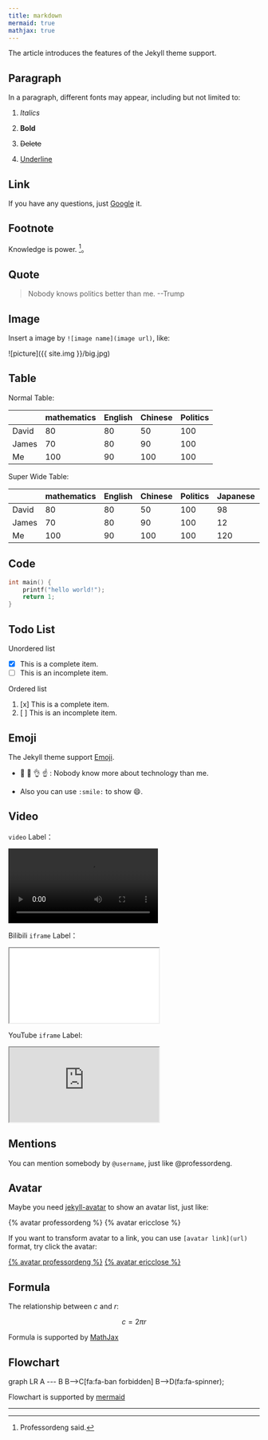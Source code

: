 ```yaml
---
title: markdown
mermaid: true
mathjax: true
---
```


The article introduces the features of the Jekyll theme support.

## Paragraph

In a paragraph, different fonts may appear, including but not limited to:

1. *Italics*

2. **Bold**

3. ~~Delete~~

4. <u>Underline</u>

## Link

If you have any questions, just [Google][google-link] it.

[google-link]: http://www.google.com/

## Footnote

Knowledge is power. [^professordeng]。

[^professordeng]: Professordeng said.

## Quote

> Nobody knows politics better than me. --Trump

## Image

Insert a image by `![image name](image url)`, like:

![picture]({{ site.img }}/big.jpg)

## Table

Normal Table:

|       | mathematics | English | Chinese | Politics |
| ----- | ----------- | ------- | ------- | -------- |
| David | 80          | 80      | 50      | 100      |
| James | 70          | 80      | 90      | 100      |
| Me    | 100         | 90      | 100     | 100      |

Super Wide Table:

|       | mathematics | English | Chinese | Politics | Japanese | python | basketball | javascript |
| ----- | ----------- | ------- | ------- | -------- | -------- | ------ | ---------- | ---------- |
| David | 80          | 80      | 50      | 100      | 98       | 100    | 99         | 1          |
| James | 70          | 80      | 90      | 100      | 12       | 90     | 88         | 2          |
| Me    | 100         | 90      | 100     | 100      | 120      | 50     | 77         | 3          |

## Code

```c
int main() {
	printf("hello world!");
	return 1;
}
```

## Todo List

Unordered list

- [x] This is a complete item.
- [ ] This is an incomplete item.

Ordered list

1. [x] This is a complete item.
2. [ ] This is an incomplete item.

## Emoji

The Jekyll theme support [Emoji](https://emojipedia.org/).

- 🙌 👐 👌 ☝ : Nobody know more about technology than me.
	
- Also you can use `:smile:` to show :smile:.

## Video

`video` Label：

<video src="https://cdn-video.xinpianchang.com/5b7fc02a84108.mp4" controls controlsList="nodownload"></video>

Bilibili `iframe` Label：

<iframe class="video" src="//player.bilibili.com/player.html?bvid=BV1ki4y1b7ge&page=1&high_quality=1&danmaku=0" allowfullscreen> </iframe>

YouTube `iframe` Label:

<iframe class="video" src="https://www.youtube.com/embed/-wFsYY71wyk" allowfullscreen></iframe>

## Mentions

You can mention somebody by `@username`, just like @professordeng.

## Avatar

Maybe you need [jekyll-avatar](https://github.com/benbalter/jekyll-avatar/) to show an avatar list, just like:

{% avatar professordeng %}
{% avatar ericclose %}

If you want to transform avatar to a link, you can use `[avatar link](url)` format, try click the avatar:

[{% avatar professordeng %}](https://github.com/professordeng)
[{% avatar ericclose %}](https://github.com/ericclose)

## Formula

The relationship between $c$ and $r$:

$$
c=2 \pi r
$$

Formula is supported by [MathJax](https://www.mathjax.org/)

## Flowchart

<div class="mermaid">
graph LR
    A --- B
    B-->C[fa:fa-ban forbidden]
    B-->D(fa:fa-spinner);
</div>

Flowchart is supported by [mermaid](https://mermaid-js.github.io/mermaid/#/)

---